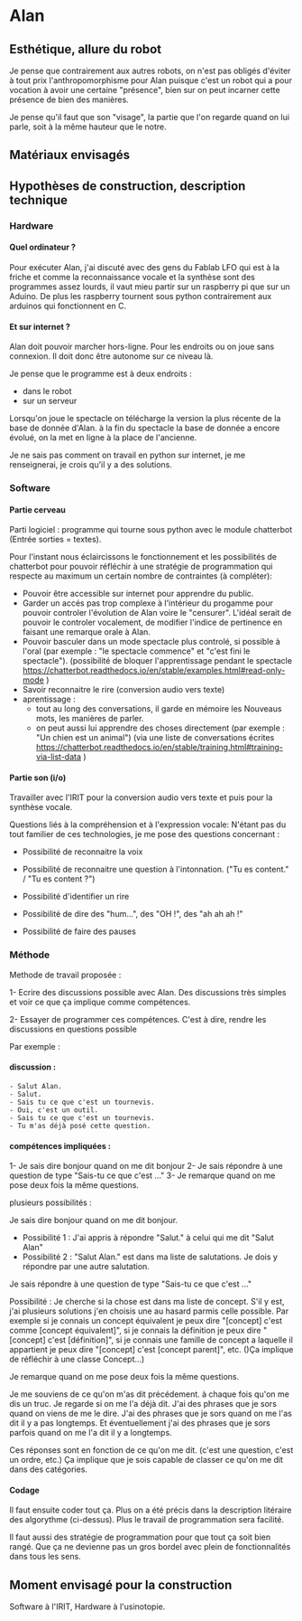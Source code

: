 
# Alan

## Esthétique, allure du robot

Je pense que contrairement aux autres robots, on n'est pas obligés d'éviter à tout prix l'anthropomorphisme pour Alan puisque c'est un robot qui a pour vocation à avoir une certaine "présence", bien sur on peut incarner cette présence de bien des manières.

Je pense qu'il faut que son "visage", la partie que l'on regarde quand on lui parle, soit à la même hauteur que le notre.



## Matériaux envisagés


## Hypothèses de construction, description technique


### Hardware

#### Quel ordinateur ?

Pour exécuter Alan, j'ai discuté avec des gens du Fablab LFO qui est à la friche et comme la reconnaissance vocale et la synthèse sont des programmes assez lourds, il vaut mieu partir sur un raspberry pi que sur un Aduino. De plus les raspberry tournent sous python contrairement aux arduinos qui fonctionnent en C.

#### Et sur internet ?

Alan doit pouvoir marcher hors-ligne. Pour les endroits ou on joue sans connexion. Il doit donc être autonome sur ce niveau là.

Je pense que le programme est à deux endroits :
- dans le robot
- sur un serveur

Lorsqu'on joue le spectacle on télécharge la version la plus récente de la base de donnée d'Alan. à la fin du spectacle la base de donnée a encore évolué, on la met en ligne à la place de l'ancienne.

Je ne sais pas comment on travail en python sur internet, je me renseignerai, je crois qu'il y a des solutions.


### Software

#### Partie cerveau

Parti logiciel : programme qui tourne sous python avec le module chatterbot (Entrée sorties = textes).

Pour l'instant nous éclaircissons le fonctionnement et les possibilités de chatterbot pour pouvoir réfléchir à une stratégie de programmation qui respecte au maximum un certain nombre de contraintes (à compléter):

- Pouvoir être accessible sur internet pour apprendre du public.
- Garder un accés pas trop complexe à l'intérieur du progamme pour pouvoir controler l'évolution de Alan voire le "censurer". L'idéal serait de pouvoir le controler vocalement, de modifier l'indice de pertinence en faisant une remarque orale à Alan.
- Pouvoir basculer dans un mode spectacle plus controlé, si possible à l'oral (par exemple : "le spectacle commence" et "c'est fini le spectacle"). (possibilité de bloquer l'apprentissage pendant le spectacle https://chatterbot.readthedocs.io/en/stable/examples.html#read-only-mode )
- Savoir reconnaitre le rire (conversion audio vers texte)
- aprentissage :
    - tout au long des conversations, il garde en mémoire les Nouveaus mots, les manières de parler.
    - on peut aussi lui apprendre des choses directement (par exemple : "Un chien est un animal") (via une liste de conversations écrites https://chatterbot.readthedocs.io/en/stable/training.html#training-via-list-data )

#### Partie son (i/o)

Travailler avec l'IRIT pour la conversion audio vers texte et puis pour la synthèse vocale.

Questions liés à la compréhension et à l'expression vocale:
N'étant pas du tout familier de ces technologies, je me pose des questions concernant :

- Possibilité de reconnaitre la voix
- Possibilité de reconnaitre une question à l'intonnation. ("Tu es content." / "Tu es content ?")
- Possibilité d'identifier un rire

- Possibilité de dire des "hum...", des "OH !", des "ah ah ah !"
- Possibilité de faire des pauses

### Méthode

Methode de travail proposée :

 1- Ecrire des discussions possible avec Alan. Des discussions très simples et voir ce que ça implique comme compétences.

 2- Essayer de programmer ces compétences. C'est à dire, rendre les discussions en questions possible

Par exemple :

#### discussion :

    - Salut Alan.
    - Salut.
    - Sais tu ce que c'est un tournevis.
    - Oui, c'est un outil.
    - Sais tu ce que c'est un tournevis.
    - Tu m'as déjà posé cette question.

#### compétences impliquées :


   1- Je sais dire bonjour quand on me dit bonjour
   2- Je sais répondre à une question de type "Sais-tu ce que c'est ..."
   3- Je remarque quand on me pose deux fois la même questions.

plusieurs possibilités :

Je sais dire bonjour quand on me dit bonjour.

- Possibilité 1 : J'ai appris à répondre "Salut." à celui qui me dit "Salut Alan"
- Possibilité 2 : "Salut Alan." est dans ma liste de salutations. Je dois y répondre par une autre salutation.

Je sais répondre à une question de type "Sais-tu ce que c'est ..."

Possibilité : Je cherche si la chose est dans ma liste de concept. S'il y est, j'ai plusieurs solutions j'en choisis une au hasard parmis celle possible. Par exemple si je connais un concept équivalent je peux dire "[concept] c'est comme [concept équivalent]", si je connais la définition je peux dire "[concept] c'est [définition]", si je connais une famille de concept a laquelle il appartient je peux dire "[concept] c'est [concept parent]", etc. ()Ça implique de réfléchir à une classe Concept...)

Je remarque quand on me pose deux fois la même questions.

Je me souviens de ce qu'on m'as dit précédement. à chaque fois qu'on me dis un truc. Je regarde si on me l'a déjà dit. J'ai des phrases que je sors quand on viens de me le dire. J'ai des phrases que je sors quand on me l'as dit il y a pas longtemps. Et éventuellement j'ai des phrases que je sors parfois quand on me l'a dit il y a longtemps.

Ces réponses sont en fonction de ce qu'on me dit. (c'est une question, c'est un ordre, etc.) Ça implique que je sois capable de classer ce qu'on me dit dans des catégories.

#### Codage

Il faut ensuite coder tout ça. Plus on a été précis dans la description litéraire des algorythme (ci-dessus). Plus le travail de programmation sera facilité.

Il faut aussi des stratégie de programmation pour que tout ça soit bien rangé. Que ça ne devienne pas un gros bordel avec plein de fonctionnalités dans tous les sens.

## Moment envisagé pour la construction

Software à l'IRIT, Hardware à l'usinotopie.
